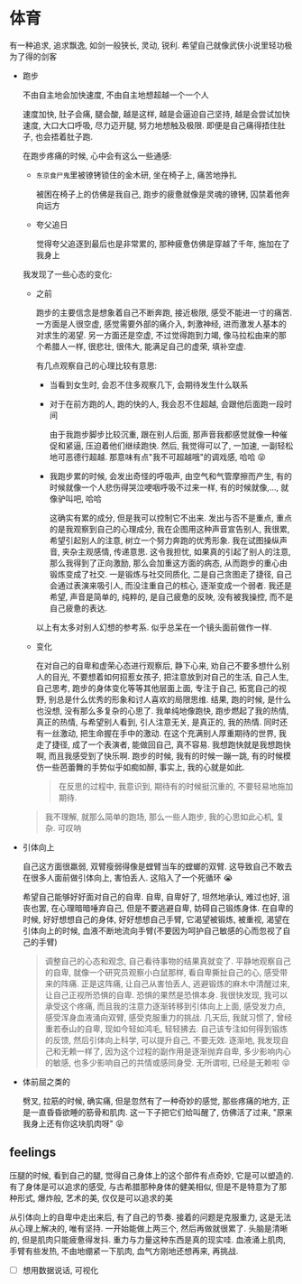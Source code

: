 # 体育

有一种追求, 追求飘逸, 如剑一般狭长, 灵动, 锐利. 希望自己就像武侠小说里轻功极为了得的剑客

- 跑步

  不由自主地会加快速度, 不由自主地想超越一个一个人

  速度加快, 肚子会痛, 腿会酸, 越是这样, 越是会逼迫自己坚持, 越是会尝试加快速度, 大口大口呼吸, 尽力迈开腿, 努力地想触及极限. 即便是自己痛得捂住肚子, 也会捂着肚子跑.

  在跑步疼痛的时候, 心中会有这么一些通感:

  - `东京食尸鬼`里被镣铐锁住的金木研, 坐在椅子上, 痛苦地挣扎

    被困在椅子上的仿佛是我自己, 跑步的疲惫就像是灵魂的镣铐, 囚禁着他奔向远方

  - 夸父追日

    觉得夸父追逐到最后也是非常累的, 那种疲惫仿佛是穿越了千年, 施加在了我身上

  我发现了一些心态的变化:

  - 之前

    跑步的主要信念是想象着自己不断奔跑, 接近极限, 感受不能进一寸的痛苦. 一方面是人很空虚, 感觉需要外部的痛介入, 刺激神经, 进而激发人基本的对求生的渴望. 另一方面还是空虚, 不过觉得跑到力竭, 像马拉松由来的那个希腊人一样, 很悲壮, 很伟大, 能满足自己的虚荣, 填补空虚.

    有几点观察自己的心理比较有意思:

    - 当看到女生时, 会忍不住多观察几下, 会期待发生什么联系
    - 对于在前方跑的人, 跑的快的人, 我会忍不住超越, 会跟他后面跑一段时间

      由于我跑步脚步比较沉重, 跟在别人后面, 那声音我都感觉就像一种催促和紧逼, 压迫着他们继续跑快. 然后, 我觉得可以了, 一加速, 一副轻松地可恶德行超越. 那意味有点"我不可超越哦"的调戏感, 哈哈 :stuck_out_tongue_closed_eyes:

    - 我跑步累的时候, 会发出奇怪的呼吸声, 由空气和气管摩擦而产生, 有的时候就像一个人悲伤得哭泣哽咽呼吸不过来一样, 有的时候就像,..., 就像驴叫吧, 哈哈

      这确实有累的成分, 但是我可以控制它不出来. 发出与否不是重点, 重点的是我观察到自己的心理成分, 我在企图用这种声音宣告别人, 我很累, 希望引起别人的注意, 树立一个努力奔跑的优秀形象. 我在试图操纵声音, 夹杂主观感情, 传递意思. 这令我担忧, 如果真的引起了别人的注意, 那么我得到了正向激励, 那么会加重这方面的病态, 从而跑步的重心由锻炼变成了社交. 一是锻炼与社交同质化, 二是自己贪图走了捷径, 自己会通过表演来吸引人, 而没注重自己的核心, 逐渐变成一个弱者. 我还是希望, 声音是简单的, 纯粹的, 是自己疲惫的反映, 没有被我操控, 而不是自己疲惫的表达.

    以上有太多对别人幻想的参考系. 似乎总呆在一个镜头面前做作一样.

  - 变化

    在对自己的自卑和虚荣心态进行观察后, 静下心来, 劝自己不要多想什么别人的目光, 不要想着如何招惹女孩子, 把注意放到对自己的生活, 自己人生, 自己思考, 跑步的身体变化等等其他层面上面, 专注于自己, 拓宽自己的视野, 别总是什么优秀的形象和讨人喜欢的局限思维. 结果, 跑的时候, 是什么也没想, 没有那么多复杂的心思了. 我单纯地像跑快, 跑步燃起了我的热情, 真正的热情, 与希望别人看到, 引人注意无关, 是真正的, 我的热情. 同时还有一丝激动, 把生命握在手中的激动. 在这个充满别人厚重期待的世界, 我走了捷径, 成了一个表演者, 能做回自己, 真不容易. 我想跑快就是我想跑快啊, 而且我感受到了快乐啊. 跑步的时候, 我有的时候一蹦一跳, 有的时候模仿一些芭蕾舞的手势似乎如痴如醉, 事实上, 我的心就是如此.

    > 在反思的过程中, 我意识到, 期待有的时候挺沉重的, 不要轻易地施加期待.

  > 我不理解, 就那么简单的跑场, 那么一些人跑步, 我的心思如此心机, 复杂. 可叹呐

- 引体向上

  自己这方面很羸弱, 双臂瘦弱得像是螳臂当车的螳螂的双臂. 这导致自己不敢去在很多人面前做引体向上, 害怕丢人. 这陷入了一个死循环 :sob:

  希望自己能够好好面对自己的自卑. 自卑, 自卑好了, 坦然地承认, 难过也好, 沮丧也罢, 在心理暗暗唾弃自己, 但是不要逃避自卑, 妨碍自己锻炼身体. 在自卑的时候, 好好想想自己的身体, 好好想想自己手臂, 它渴望被锻炼, 被重视, 渴望在引体向上的时候, 血液不断地流向手臂(不要因为呵护自己敏感的心而忽视了自己的手臂)

  > 调整自己的心态和观念, 自己看待事物的结果真就变了. 平静地观察自己的自卑, 就像一个研究员观察小白鼠那样, 看自卑撕扯自己的心, 感受带来的阵痛. 正是这阵痛, 让自己从害怕丢人, 逃避锻炼的麻木中清醒过来, 让自己正视所恐惧的自卑. 恐惧的果然是恐惧本身. 我很快发现, 我可以承受这个疼痛, 而且我的注意力逐渐转移到引体向上上面, 感受发力点, 感受浑身血液涌向双臂, 感受克服重力的挑战. 几天后, 我就习惯了, 曾经重若泰山的自卑, 现如今轻如鸿毛, 轻轻拂去. 自己该专注如何得到锻炼的反馈, 然后引体向上科学, 可以提升自己, 不要无效. 逐渐地, 我发现自己和无赖一样了, 因为这个过程的副作用是逐渐抛弃自卑, 多少影响内心的敏感, 也多少影响自己的共情或感同身受. 无所谓啦, 已经是无赖啦 :stuck_out_tongue_closed_eyes:

- 体前屈之类的

  劈叉, 拉筋的时候, 确实痛, 但是忽然有了一种奇妙的感觉, 那些疼痛的地方, 正是一直昏昏欲睡的筋骨和肌肉. 这一下子把它们给叫醒了, 仿佛活了过来, "原来我身上还有你这块肌肉呀" :stuck_out_tongue_closed_eyes:

## feelings

压腿的时候, 看到自己的腿, 觉得自己身体上的这个部件有点奇妙, 它是可以塑造的. 有了身体是可以追求的感受, 与古希腊那种身体的健美相似, 但是不是特意为了那种形式, 爆炸般, 艺术的美, 仅仅是可以追求的美

从引体向上的自卑中走出来后, 有了自己的节奏. 接着的问题是克服重力, 这是无法从心理上解决的, 唯有坚持. 一开始能做上两三个, 然后再做就很累了. 头脑是清晰的, 但是肌肉只能疲惫得发抖. 重力与力量这种东西是真的现实哇. 血液涌上肌肉, 手臂有些发热, 不由地绷紧一下肌肉, 血气方刚地还想再来, 再挑战.

- [ ] 想用数据说话, 可视化
